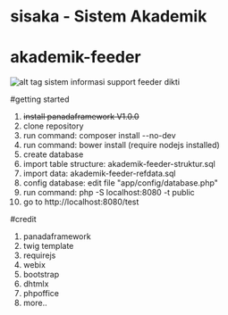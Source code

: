 # sisaka - Sistem Akademik
# akademik-feeder
![alt tag](https://raw.githubusercontent.com/baihaqyaviq/akademik-feeder/master/Screenshot.png)
sistem informasi support feeder dikti

#getting started
1. ~~install panadaframework V1.0.0~~
2. clone repository
3. run command: composer install --no-dev
4. run command: bower install (require nodejs installed)
5. create database
6. import table structure: akademik-feeder-struktur.sql
7. import data: akademik-feeder-refdata.sql
8. config database: edit file "app/config/database.php"
9. run command: php -S localhost:8080 -t public
10. go to http://localhost:8080/test

#credit
1. panadaframework
2. twig template
3. requirejs
4. webix
5. bootstrap
6. dhtmlx
7. phpoffice
8. more..
